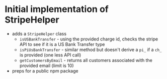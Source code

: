 # Initial implementation of StripeHelper

* adds a `StripeHelper` class
    - `isUSBankTransfer` - using the provided charge id, checks the stripe API to see if it is a US Bank Transfer type
    - `isPiUsBankTransfer` - similar method but doesn't derive a `pi_` if a `ch_` is provided (one less API call)
    - `getCustomersByEmail` - returns all customers associated with the provided email (limit is 10)
* preps for a public npm package